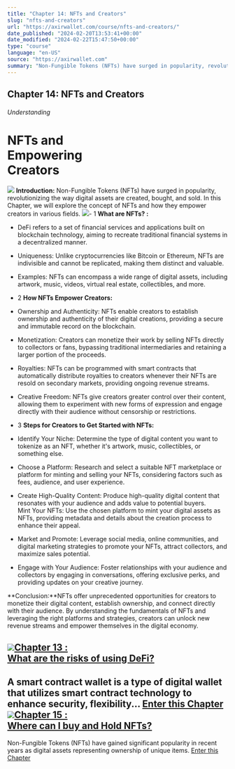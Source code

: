 ```yaml
---
title: "Chapter 14: NFTs and Creators"
slug: "nfts-and-creators"
url: "https://axirwallet.com/course/nfts-and-creators/"
date_published: "2024-02-20T13:53:41+00:00"
date_modified: "2024-02-22T15:47:50+00:00"
type: "course"
language: "en-US"
source: "https://axirwallet.com"
summary: "Non-Fungible Tokens (NFTs) have surged in popularity, revolutionizing the way digital assets are created, bought, and sold..."
---
```


Chapter 14: NFTs and Creators
-----------------------------

###### Understanding 

NFTs and  
 Empowering  
 Creators 
===================================

 ![](https://axirwallet.com/wp-content/uploads/Frame-68-12.png)  **Introduction:**  Non-Fungible Tokens (NFTs) have surged in popularity, revolutionizing the way digital assets are created, bought, and sold. In this Chapter, we will explore the concept of NFTs and how they empower creators in various fields. ![](https://axirwallet.com/wp-content/uploads/Frame-105-5.png)- 1  **What are NFTs? :**
 
- DeFi refers to a set of financial services and applications built on blockchain technology, aiming to recreate traditional financial systems in a decentralized manner.
- Uniqueness: Unlike cryptocurrencies like Bitcoin or Ethereum, NFTs are indivisible and cannot be replicated, making them distinct and valuable.
- Examples: NFTs can encompass a wide range of digital assets, including artwork, music, videos, virtual real estate, collectibles, and more.

- 2  **How NFTs Empower Creators:**
 
- Ownership and Authenticity: NFTs enable creators to establish ownership and authenticity of their digital creations, providing a secure and immutable record on the blockchain.
- Monetization: Creators can monetize their work by selling NFTs directly to collectors or fans, bypassing traditional intermediaries and retaining a larger portion of the proceeds.
- Royalties: NFTs can be programmed with smart contracts that automatically distribute royalties to creators whenever their NFTs are resold on secondary markets, providing ongoing revenue streams.
- Creative Freedom: NFTs give creators greater control over their content, allowing them to experiment with new forms of expression and engage directly with their audience without censorship or restrictions.

- 3  **Steps for Creators to Get Started with NFTs:**
 
- Identify Your Niche: Determine the type of digital content you want to tokenize as an NFT, whether it's artwork, music, collectibles, or something else.
- Choose a Platform: Research and select a suitable NFT marketplace or platform for minting and selling your NFTs, considering factors such as fees, audience, and user experience.
- Create High-Quality Content: Produce high-quality digital content that resonates with your audience and adds value to potential buyers.   
    Mint Your NFTs: Use the chosen platform to mint your digital assets as NFTs, providing metadata and details about the creation process to enhance their appeal.
- Market and Promote: Leverage social media, online communities, and digital marketing strategies to promote your NFTs, attract collectors, and maximize sales potential.
- Engage with Your Audience: Foster relationships with your audience and collectors by engaging in conversations, offering exclusive perks, and providing updates on your creative journey.

 **Conclusion:**NFTs offer unprecedented opportunities for creators to monetize their digital content, establish ownership, and connect directly with their audience. By understanding the fundamentals of NFTs and leveraging the right platforms and strategies, creators can unlock new revenue streams and empower themselves in the digital economy.

 ![](https://axirwallet.com/wp-content/uploads/Frame-53-26.png)[Chapter 13 :  
What are the risks of using DeFi?](https://axirwallet.com/course/how-do-i-start-using-defi/)
------------------------------------------------------------------------------------------------------------

 A smart contract wallet is a type of digital wallet that utilizes smart contract technology to enhance security, flexibility... [ Enter this Chapter ](https://axirwallet.com/course/what-are-the-risks-of-using-defi/) ![](https://axirwallet.com/wp-content/uploads/Frame-53-27.png)[Chapter 15 :  
Where can I buy and Hold NFTs? ](https://axirwallet.com/course/the-3-best-defi-insurance-decentralised-applications/)
-------------------------------------------------------------------------------------------------------------------------------------

 Non-Fungible Tokens (NFTs) have gained significant popularity in recent years as digital assets representing ownership of unique items. [ Enter this Chapter ](https://axirwallet.com/course/where-can-i-buy-and-hold-nfts/)